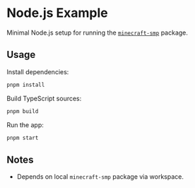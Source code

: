 # Node.js Example

Minimal Node.js setup for running the [`minecraft-smp`](https://www.npmjs.com/package/minecraft-smp) package.

## Usage

Install dependencies:

```sh
pnpm install
```

Build TypeScript sources:

```sh
pnpm build
```

Run the app:

```sh
pnpm start
```

## Notes

- Depends on local `minecraft-smp` package via workspace.
